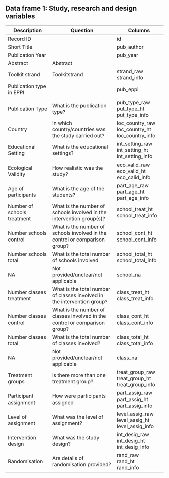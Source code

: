 ## Data frame 1: Study, research and design variables

| <img>Description</img> | <img>Question</img> | <img>Columns</img> |
| ------------- | ------------- | --- |
| Record ID  | | id |
| Short Title | | pub_author |
| Publication Year  | | pub_year |
| Abstract | Abstract | | abstract |
| Toolkit strand | Toolkitstrand | strand_raw<br>strand_info |
| Publication type in EPPI || pub_eppi |
|<img width=300/>|<img width=300/>|<img width=300/>|
| Publication Type  | What is the publication type? | pub_type_raw<br>put_type_ht<br>put_type_info |
| Country | In which country/countries was the study carried out? | loc_country_raw<br>loc_country_ht<br>loc_country_info |
| Educational Setting | What is the educational settings? | int_setting_raw<br>int_setting_ht<br>int_setting_info |
| Ecological Validity | How realistic was the study? | eco_valid_raw<br>eco_valid_ht<br>eco_calid_info |
| Age of participants | What is the age of the students? | part_age_raw<br>part_age_ht<br>part_age_info |
| Number of schools treatment | What is the number of schools involved in the intervention group(s)? | school_treat_ht<br>school_treat_info |
| Number schools control | What is the number of schools involved in the control or comparison group? | school_cont_ht<br>school_cont_info |
| Number schools total | What is the total number of schools involved | school_total_ht<br>school_total_info |
| NA | Not provided/unclear/not applicable | school_na |
| Number classes treatment | What is the total number of classes involved in the intervention group? | class_treat_ht<br>class_treat_info |
| Number classes control | What is the number of classes involved in the control or comparison group? | class_cont_ht<br>class_cont_info |
| Number classes total | What is the total number of classes involved? | class_total_ht<br>class_total_info |
| NA | Not provided/unclear/not applicable | class_na |
| Treatment groups | is there more than one treatment group? | treat_group_raw<br>treat_group_ht<br>treat_group_info |
| Participant assignment | How were participants assigned | part_assig_raw<br>part_assig_ht<br>part_assig_info |
| Level of assignment | What was the level of assignment? | level_assig_raw<br>level_assig_ht<br>level_assig_info |
| Intervention design | What was the study design? | int_desig_raw<br>int_desig_ht<br>int_desig_info |
| Randomisation | Are details of randomisation provided? | rand_raw<br>rand_ht<br>rand_info |
